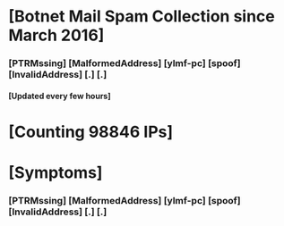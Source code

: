 # [Botnet Mail Spam Collection since March 2016]
### [PTRMssing] [MalformedAddress] [ylmf-pc] [spoof] [InvalidAddress] [.] [.]
#### [Updated every few hours]

# [Counting 98846 IPs]

# [Symptoms] 
###   [PTRMssing] [MalformedAddress] [ylmf-pc] [spoof] [InvalidAddress] [.] [.]
